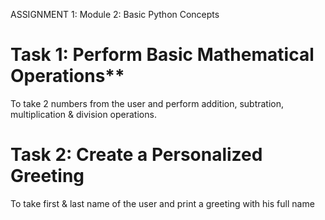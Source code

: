 ASSIGNMENT 1:
Module 2: Basic Python Concepts
 
# Task 1: Perform Basic Mathematical Operations**
To take 2 numbers from the user and perform addition, subtration, multiplication & division operations.

# Task 2: Create a Personalized Greeting
To take first & last name of the user and print a greeting with his full name
